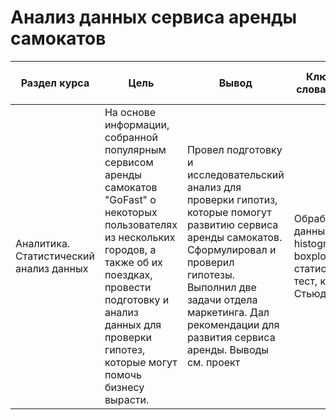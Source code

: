 # Анализ данных сервиса аренды самокатов

Раздел курса| Цель | Вывод |Ключевые слова проекта | Используемые библиотеки |Ключевые слова проекта
------------- |------------------|---------------- | ---------------- | ----------------------- | -----------------------
Аналитика. Статистический анализ данных |На основе информации, собранной популярным сервисом аренды самокатов "GoFast" о некоторых пользователях из нескольких городов, а также об их поездках, провести подготовку и анализ данных для проверки гипотез, которые могут помочь бизнесу вырасти.| Провел подготовку и исследовательский анализ для проверки гипотиз, которые помогут развитию сервиса аренды самокатов. Сформулировал и проверил гипотезы. Выполнил две задачи отдела маркетинга. Дал рекомендации для развития сервиса аренды. Выводы см. проект | Обработка данных, histogram, boxplot, статистический тест, критерий Стьюдента | `Pandas`, `Python`, `Numpy`, `Matplotlib`, `Scipy` | аналитик, analyst, аналитик данных, data analyst


